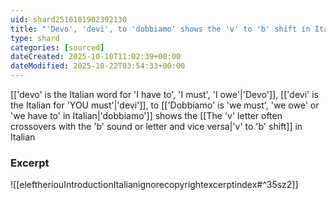 ```yaml
---
uid: shard2510101902392130
title: "'Devo', 'devi', to 'dobbiamo' shows the 'v' to 'b' shift in Italian"
type: shard
categories: [sourced]
dateCreated: 2025-10-10T11:02:39+00:00
dateModified: 2025-10-22T03:54:33+00:00
---
```

[['devo' is the Italian word for 'I have to', 'I must', 'I owe'|'Devo']], [['devi' is the Italian for 'YOU must'|'devi']], to [['Dobbiamo' is 'we must', 'we owe' or 'we have to' in Italian|'dobbiamo']] shows the [[The 'v' letter often crossovers with the 'b' sound or letter and vice versa|'v' to 'b' shift]] in Italian

### Excerpt
![[eleftheriouIntroductionItalianignorecopyrightexcerptindex#^35sz2]]